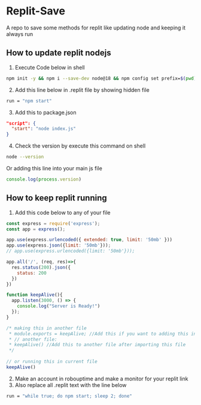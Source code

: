 # Replit-Save
A repo to save some methods for replit like updating node and keeping it always run


## How to update replit nodejs
1. Execute Code below in shell
```sh
npm init -y && npm i --save-dev node@18 && npm config set prefix=$(pwd)/node_modules/node && export PATH=$(pwd)/node_modules/node/bin:$PATH
```
2. Add this line below in .replit file by showing hidden file
```sh
run = "npm start"
```
3. Add this to package.json
```json
"script": {
  "start": "node index.js"
}
```
4. Check the version by execute this command on shell
```sh
node --version
```
Or adding this line into your main js file
```js
console.log(process.version)
```

## How to keep replit running
1. Add this code below to any of your file
```js
const express = require('express');
const app = express();

app.use(express.urlencoded({ extended: true, limit: '50mb' }))
app.use(express.json({limit: '50mb'}));
// app.use(express.urlencoded({limit: '50mb'}));

app.all('/', (req, res)=>{
  res.status(200).json({
    status: 200
  })
})

function keepAlive(){
  app.listen(3000, () => {
    console.log("Server is Ready!")
  });
}

/* making this in another file
 * module.exports = keepAlive; //Add this if you want to adding this into another fil
 * // another file:
 * keepAlive() //Add this to another file after importing this file
 */
 
// or running this in current file
keepAlive()
```
2. Make an account in robouptime and make a monitor for your replit link
3. Also replace all .replit text with the line below
```sh
run = "while true; do npm start; sleep 2; done"
```
